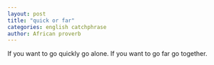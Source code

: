 ```yaml
---
layout: post
title: "quick or far"
categories: english catchphrase
author: African proverb
---
```


If you want to go quickly go alone. If you want to go far go together.
